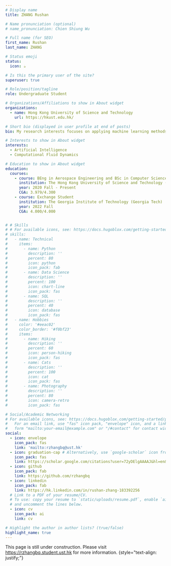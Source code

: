 ```yaml
---
# Display name
title: ZHANG Rushan

# Name pronunciation (optional)
# name_pronunciation: Chien Shiung Wu

# Full name (for SEO)
first_name: Rushan
last_name: ZHANG

# Status emoji
status:
  icon: ☕️

# Is this the primary user of the site?
superuser: true

# Role/position/tagline
role: Undergraduate Student

# Organizations/Affiliations to show in About widget
organizations:
  - name: Hong Kong University of Science and Technology
    url: https://hkust.edu.hk/

# Short bio (displayed in user profile at end of posts)
bio: My research interests focuses on applying machine learning methods for fluid simulation

# Interests to show in About widget
interests:
  - Artificial Intelligence
  - Computational Fluid Dynamics

# Education to show in About widget
education:
  courses:
    - course: BEng in Aerospace Engineering and BSc in Computer Science
      institution: The Hong Kong University of Science and Technology (HKUST)
      year: 2020 Fall - Present
      CGA: 3.979/4.300
    - course: Exchange Student
      institution: The Georgia Institute of Technology (Georgia Tech)
      year: 2022 Fall
      CGA: 4.000/4.000


# # Skills
# # For available icons, see: https://docs.hugoblox.com/getting-started/page-builder/#icons
# skills:
#   - name: Technical
#     items:
#       - name: Python
#         description: ''
#         percent: 80
#         icon: python
#         icon_pack: fab
#       - name: Data Science
#         description: ''
#         percent: 100
#         icon: chart-line
#         icon_pack: fas
#       - name: SQL
#         description: ''
#         percent: 40
#         icon: database
#         icon_pack: fas
#   - name: Hobbies
#     color: '#eeac02'
#     color_border: '#f0bf23'
#     items:
#       - name: Hiking
#         description: ''
#         percent: 60
#         icon: person-hiking
#         icon_pack: fas
#       - name: Cats
#         description: ''
#         percent: 100
#         icon: cat
#         icon_pack: fas
#       - name: Photography
#         description: ''
#         percent: 80
#         icon: camera-retro
#         icon_pack: fas

# Social/Academic Networking
# For available icons, see: https://docs.hugoblox.com/getting-started/page-builder/#icons
#   For an email link, use "fas" icon pack, "envelope" icon, and a link in the
#   form "mailto:your-email@example.com" or "/#contact" for contact widget.
social:
  - icon: envelope
    icon_pack: fas
    link: 'mailto:rzhangbq@ust.hk'
  - icon: graduation-cap # Alternatively, use `google-scholar` icon from `ai` icon pack
    icon_pack: fas
    link: https://scholar.google.com/citations?user=72yDElgAAAAJ&hl=en&oi=ao
  - icon: github
    icon_pack: fab
    link: https://github.com/rzhangbq
  - icon: linkedin
    icon_pack: fab
    link: https://hk.linkedin.com/in/rushan-zhang-183392256
  # Link to a PDF of your resume/CV.
  # To use: copy your resume to `static/uploads/resume.pdf`, enable `ai` icons in `params.yaml`,
  # and uncomment the lines below.
  - icon: cv
    icon_pack: ai
    link: cv

# Highlight the author in author lists? (true/false)
highlight_name: true
---
```


This page is still under construction. Please visit https://rzhangbq.student.ust.hk for more information.
{style="text-align: justify;"}
